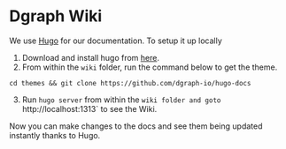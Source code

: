 # Dgraph Wiki

We use [Hugo](https://gohugo.io/s) for our documentation. To setup it up locally

1. Download and install hugo from [here](https://github.com/spf13/hugo/releases).
2. From within the `wiki` folder, run the command below to get the theme.
```
cd themes && git clone https://github.com/dgraph-io/hugo-docs
```
3. Run `hugo server` from within the `wiki folder and goto `http://localhost:1313` to see the Wiki.

Now you can make changes to the docs and see them being updated instantly thanks to Hugo.